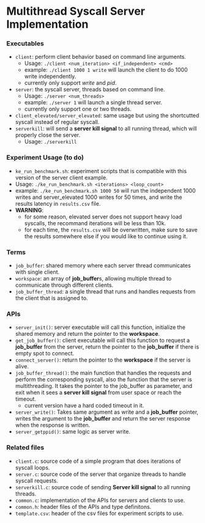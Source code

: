 # Multithread Syscall Server Implementation

### Executables
- `client`: perform client behavior based on command line arguments. 
     - Usage: `./client <num_iteration> <if_independent> <cmd>`
     - example: `./client 1000 1 write` will launch the client to do 1000 write independently. 
     - currently only support *write* and *pid*.
- `server`: the syscall server, threads based on command line.
    - Usage: `./server <num_threads>`
    - example: `./server 1` will launch a single thread server.
    - currently only support one or two threads.
- `client_elevated/server_elevated`: same usage but using the shortcutted syscall instead of regular syscall.
- `serverkill`: will send a **server kill signal** to all running thread, which will properly close the server.
    - Usage: `./serverkill`

### Experiment Usage (to do)
- `ke_run_benchmark.sh`: experiment scripts that is compatible with this version of the server client example.
- Usage: `./ke_run_benchmark.sh <iterations> <loop_count>`
- example: `./ke_run_benchmark.sh 1000 50` will run the independent 1000 writes and server_elevated 1000 writes for 50 times, and write the results latency in `results.csv` file.
- **WARNING**: 
    - for some reason, elevated server does not support heavy load syscalls, the recommand iterations will be less than 10k. 
    - for each time, the `results.csv` will be overwritten, make sure to save the results somewhere else if you would like to continue using it.

### Terms
- `job_buffer`: shared memory where each server thread communicates with single client.
- `workspace`: an array of **job_buffer**s, allowing multiple thread to communicate through different clients.
- `job_buffer_thread`: a single thread that runs and handles requests from the client that is assigned to.

### APIs
- `server_init()`: server executable will call this function, initialize the shared memory and return the pointer to the **workspace**.
- `get_job_buffer()`: client executable will call this function to request a **job_buffer** from the server, return the pointer to the **job_buffer** if there is empty spot to connect.
- `connect_server()`: return the pointer to the **workspace** if the server is alive.
- `job_buffer_thread()`: the main function that handles the requests and perform the corresponding syscall, also the function that the server is multithreading. It takes the pointer to the job_buffer as parameter, and exit when it sees a **server kill signal** from user space or reach the timeout. 
    - current version have a hard coded timeout in it. 
- `server_write()`: Takes same argument as write and a **job_buffer** pointer, writes the argument to the **job_buffer** and return the server response when the response is written.
- `server_getppid()`: same logic as server write. 

### Related files
- `client.c`: source code of a simple program that does iterations of syscall loops.
- `server.c`: source code of the server that organize threads to handle syscall requests.
- `serverkill.c`: source code of sending **Server kill signal** to all running threads.
- `common.c`: implementation of the APIs for servers and clients to use.
- `common.h`: header files of the APIs and type definitons.
- `template.csv`: header of the csv files for experiment scripts to use.